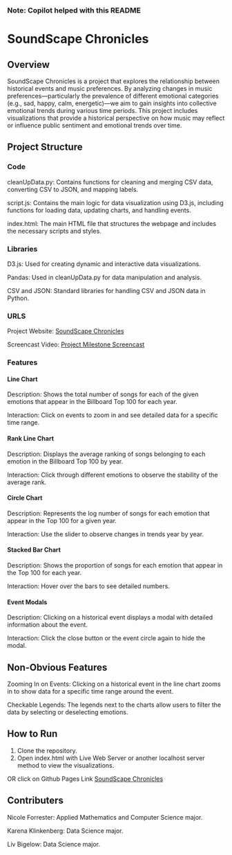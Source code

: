 ### Note: Copilot helped with this README

# SoundScape Chronicles

## Overview

SoundScape Chronicles is a project that explores the relationship between historical events and music preferences. By analyzing changes in music preferences—particularly the prevalence of different emotional categories (e.g., sad, happy, calm, energetic)—we aim to gain insights into collective emotional trends during various time periods. This project includes visualizations that provide a historical perspective on how music may reflect or influence public sentiment and emotional trends over time.

## Project Structure

### Code

cleanUpData.py: Contains functions for cleaning and merging CSV data, converting CSV to JSON, and mapping labels.

script.js: Contains the main logic for data visualization using D3.js, including functions for loading data, updating charts, and handling events.

index.html: The main HTML file that structures the webpage and includes the necessary scripts and styles.

### Libraries

D3.js: Used for creating dynamic and interactive data visualizations.

Pandas: Used in cleanUpData.py for data manipulation and analysis.

CSV and JSON: Standard libraries for handling CSV and JSON data in Python.

### URLS

Project Website: [SoundScape Chronicles](https://dataviscourse2024.github.io/group-project-soundscape-chronicles/)

Screencast Video: [Project Milestone Screencast](https://youtu.be/96eMRyBfKro)

### Features

#### Line Chart

Description: Shows the total number of songs for each of the given emotions that appear in the Billboard Top 100 for each year.

Interaction: Click on events to zoom in and see detailed data for a specific time range.

#### Rank Line Chart

Description: Displays the average ranking of songs belonging to each emotion in the Billboard Top 100 by year.

Interaction: Click through different emotions to observe the stability of the average rank.

#### Circle Chart

Description: Represents the log number of songs for each emotion that appear in the Top 100 for a given year.

Interaction: Use the slider to observe changes in trends year by year.

#### Stacked Bar Chart

Description: Shows the proportion of songs for each emotion that appear in the Top 100 for each year.

Interaction: Hover over the bars to see detailed numbers.

#### Event Modals

Description: Clicking on a historical event displays a modal with detailed information about the event.

Interaction: Click the close button or the event circle again to hide the modal.

## Non-Obvious Features

Zooming In on Events: Clicking on a historical event in the line chart zooms in to show data for a specific time range around the event.


Checkable Legends: The legends next to the charts allow users to filter the data by selecting or deselecting emotions.

## How to Run

1. Clone the repository.
2. Open index.html with Live Web Server or another localhost server method to view the visualizations.

OR click on Github Pages Link [SoundScape Chronicles](https://dataviscourse2024.github.io/group-project-soundscape-chronicles/)

## Contributers

Nicole Forrester: Applied Mathematics and Computer Science major.

Karena Klinkenberg: Data Science major.

Liv Bigelow: Data Science major.
